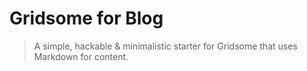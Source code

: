# Gridsome for Blog

> A simple, hackable & minimalistic starter for Gridsome that uses Markdown for content.

